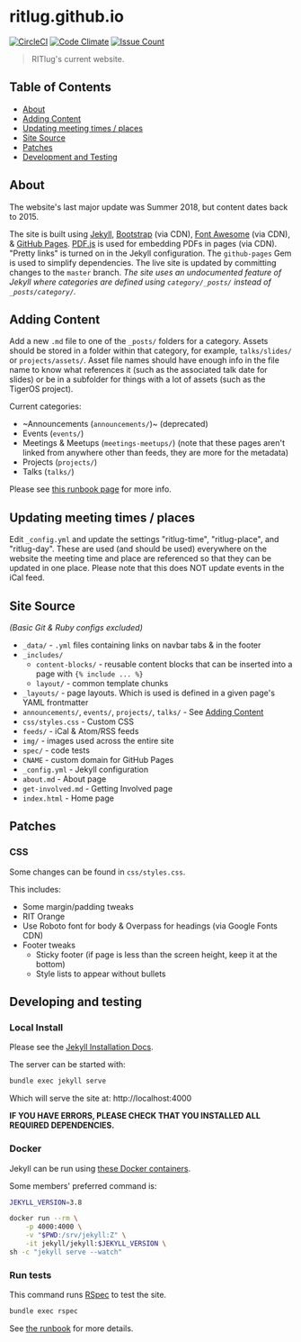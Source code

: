 # ritlug.github.io

[![CircleCI](https://circleci.com/gh/RITlug/ritlug.github.io.svg?style=svg&circle-token=b80b9ee3852aa0b52f578b434c6224971fc73d97)](https://circleci.com/gh/RITlug/ritlug.github.io)
[![Code Climate](https://codeclimate.com/github/RITlug/ritlug.github.io/badges/gpa.svg)](https://codeclimate.com/github/RITlug/ritlug.github.io)
[![Issue Count](https://codeclimate.com/github/RITlug/ritlug.github.io/badges/issue_count.svg)](https://codeclimate.com/github/RITlug/ritlug.github.io)

> RITlug's current website.

## Table of Contents
* [About](#about)
* [Adding Content](#adding-content)
* [Updating meeting times / places](#updating-meeting-times--places)
* [Site Source](#site-source)
* [Patches](#patches)
* [Development and Testing](#developing-and-testing)

## About

The website's last major update was Summer 2018, but content dates back to 2015.

The site is built using [Jekyll](https://jekyllrb.com/), [Bootstrap](https://getbootstrap.com/) (via CDN), [Font Awesome](https://fontawesome.com/) (via CDN), & [GitHub Pages](https://help.github.com/categories/github-pages-basics/).
[PDF.js](https://mozilla.github.io/pdf.js/) is used for embedding PDFs in pages (via CDN).
"Pretty links" is turned on in the Jekyll configuration.
The `github-pages` Gem is used to simplify dependencies.
The live site is updated by committing changes to the `master` branch.
_The site uses an undocumented feature of Jekyll where categories are defined using `category/_posts/` instead of `_posts/category/`._

## Adding Content

Add a new `.md` file to one of the `_posts/` folders for a category.
Assets should be stored in a folder within that category, for example, `talks/slides/` or `projects/assets/`.
Asset file names should have enough info in the file name to know what references it (such as the associated talk date for slides) or be in a subfolder for things with a lot of assets (such as the TigerOS project).

Current categories:
* ~Announcements (`announcements/`)~ (deprecated)
* Events (`events/`)
* Meetings & Meetups (`meetings-meetups/`) (note that these pages aren't linked from anywhere other than feeds, they are more for the metadata)
* Projects (`projects/`)
* Talks (`talks/`)

Please see [this runbook page](http://runbook.ritlug.com/infrastructure/website/) for more info.

## Updating meeting times / places

Edit `_config.yml` and update the settings "ritlug-time", "ritlug-place", and
"ritlug-day".
These are used (and should be used) everywhere on the website
the meeting time and place are referenced so that they can be updated in
one place.
Please note that this does NOT update events in the iCal feed.

## Site Source

_(Basic Git & Ruby configs excluded)_

* `_data/` - `.yml` files containing links on navbar tabs & in the footer
* `_includes/`
  * `content-blocks/` - reusable content blocks that can be inserted into a page with `{% include ... %}`
  * `layout/` - common template chunks
* `_layouts/` - page layouts. Which is used is defined in a given page's YAML frontmatter
* `announcements/`, `events/`, `projects/`, `talks/` - See [Adding Content](#adding-content)
* `css/styles.css` - Custom CSS
* `feeds/` - iCal & Atom/RSS feeds
* `img/` - images used across the entire site
* `spec/` - code tests
* `CNAME` - custom domain for GitHub Pages
* `_config.yml` - Jekyll configuration
* `about.md` - About page
* `get-involved.md` - Getting Involved page
* `index.html` - Home page

## Patches

### CSS

Some changes can be found in `css/styles.css`.

This includes:
* Some margin/padding tweaks
* RIT Orange
* Use Roboto font for body & Overpass for headings (via Google Fonts CDN)
* Footer tweaks
  * Sticky footer (if page is less than the screen height, keep it at the bottom)
  * Style lists to appear without bullets


## Developing and testing

### Local Install

Please see the [Jekyll Installation Docs](https://jekyllrb.com/docs/installation/).

The server can be started with:

```sh
bundle exec jekyll serve
```

Which will serve the site at: http://localhost:4000

**IF YOU HAVE ERRORS, PLEASE CHECK THAT YOU INSTALLED ALL REQUIRED DEPENDENCIES.**

### Docker

Jekyll can be run using [these Docker containers](https://github.com/envygeeks/jekyll-docker/blob/master/README.md).

Some members' preferred command is:

```sh
JEKYLL_VERSION=3.8

docker run --rm \
    -p 4000:4000 \
    -v "$PWD:/srv/jekyll:Z" \
    -it jekyll/jekyll:$JEKYLL_VERSION \
sh -c "jekyll serve --watch"
```

### Run tests

This command runs [RSpec](http://rspec.info/) to test the site.

```sh
bundle exec rspec
```

See [the runbook](http://runbook.ritlug.com/infrastructure/website/)
for more details.
